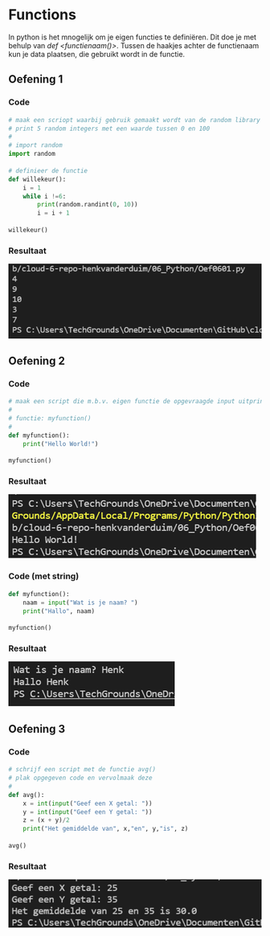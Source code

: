 # Functions
In python is het mnogelijk om je eigen functies te definiëren. Dit doe je met behulp van *def <functienaam()>*. Tussen de haakjes achter de functienaam kun je data plaatsen, die gebruikt wordt in de functie.  
## Oefening 1
### Code
```python
# maak een scriopt waarbij gebruik gemaakt wordt van de random library
# print 5 random integers met een waarde tussen 0 en 100
#
# import random
import random

# definieer de functie
def willekeur():
    i = 1 
    while i !=6:
        print(random.randint(0, 10))
        i = i + 1

willekeur()
```
### Resultaat
![result](../00_includes/Oef0601.png)
## Oefening 2
### Code
```python
# maak een script die m.b.v. eigen functie de opgevraagde input uitprint
#
# functie: myfunction()
#
def myfunction():
    print("Hello World!")

myfunction()
```
### Resultaat
![result](../00_includes/Oef0602.png)

### Code (met string)
```python
def myfunction():
    naam = input("Wat is je naam? ")
    print("Hallo", naam)

myfunction()
```
### Resultaat
![result](../00_includes/Oef0602b.png)

## Oefening 3
### Code
```python
# schrijf een script met de functie avg()
# plak opgegeven code en vervolmaak deze
#
def avg():
    x = int(input("Geef een X getal: "))
    y = int(input("Geef een Y getal: "))
    z = (x + y)/2
    print("Het gemiddelde van", x,"en", y,"is", z)

avg()
```
### Resultaat
![result](../00_includes/Oef0603.png)